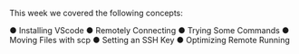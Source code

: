 This week we covered the following concepts:

● Installing VScode
● Remotely Connecting
● Trying Some Commands
● Moving Files with scp
● Setting an SSH Key
● Optimizing Remote Running
